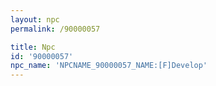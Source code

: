 ```yaml
---
layout: npc
permalink: /90000057

title: Npc
id: '90000057'
npc_name: 'NPCNAME_90000057_NAME:[F]Develop'
---
```

